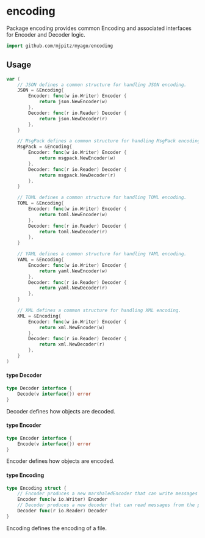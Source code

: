 # encoding

Package encoding provides common Encoding and associated interfaces for Encoder
and Decoder logic.

```go
import github.com/mjpitz/myago/encoding
```

## Usage

```go
var (
	// JSON defines a common structure for handling JSON encoding.
	JSON = &Encoding{
		Encoder: func(w io.Writer) Encoder {
			return json.NewEncoder(w)
		},
		Decoder: func(r io.Reader) Decoder {
			return json.NewDecoder(r)
		},
	}

	// MsgPack defines a common structure for handling MsgPack encoding.
	MsgPack = &Encoding{
		Encoder: func(w io.Writer) Encoder {
			return msgpack.NewEncoder(w)
		},
		Decoder: func(r io.Reader) Decoder {
			return msgpack.NewDecoder(r)
		},
	}

	// TOML defines a common structure for handling TOML encoding.
	TOML = &Encoding{
		Encoder: func(w io.Writer) Encoder {
			return toml.NewEncoder(w)
		},
		Decoder: func(r io.Reader) Decoder {
			return toml.NewDecoder(r)
		},
	}

	// YAML defines a common structure for handling YAML encoding.
	YAML = &Encoding{
		Encoder: func(w io.Writer) Encoder {
			return yaml.NewEncoder(w)
		},
		Decoder: func(r io.Reader) Decoder {
			return yaml.NewDecoder(r)
		},
	}

	// XML defines a common structure for handling XML encoding.
	XML = &Encoding{
		Encoder: func(w io.Writer) Encoder {
			return xml.NewEncoder(w)
		},
		Decoder: func(r io.Reader) Decoder {
			return xml.NewDecoder(r)
		},
	}
)
```

#### type Decoder

```go
type Decoder interface {
	Decode(v interface{}) error
}
```

Decoder defines how objects are decoded.

#### type Encoder

```go
type Encoder interface {
	Encode(v interface{}) error
}
```

Encoder defines how objects are encoded.

#### type Encoding

```go
type Encoding struct {
	// Encoder produces a new marshaledEncoder that can write messages to the provided io.Writer.
	Encoder func(w io.Writer) Encoder
	// Decoder produces a new decoder that can read messages from the provided io.Reader.
	Decoder func(r io.Reader) Decoder
}
```

Encoding defines the encoding of a file.
